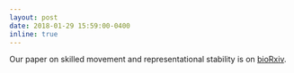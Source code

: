 ```yaml
---
layout: post
date: 2018-01-29 15:59:00-0400
inline: true
---
```


Our paper on skilled movement and representational stability is on [bioRxiv](https://www.biorxiv.org/content/early/2018/01/30/255794). 
